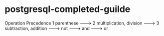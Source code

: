 # postgresql-completed-guilde
Operation Precedence
1 parenthese ---> 2 multiplication, division ---> 3 subtraction, addition ---> not ---> and ---> or
